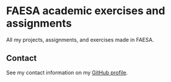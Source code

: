 # FAESA academic exercises and assignments

All my projects, assignments, and exercises made in FAESA.

## Contact

See my contact information on my [GitHub profile](https://github.com/bernardodangelo).
